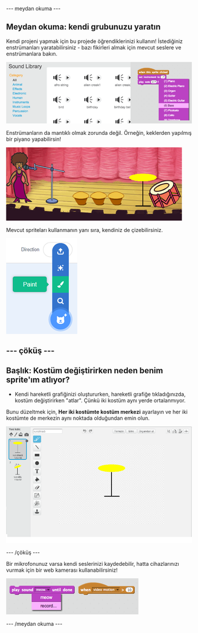 \--- meydan okuma \---

## Meydan okuma: kendi grubunuzu yaratın

Kendi projeni yapmak için bu projede öğrendiklerinizi kullanın! İstediğiniz enstrümanları yaratabilirsiniz - bazı fikirleri almak için mevcut seslere ve enstrümanlara bakın.

![ekran görüntüsü](images/band-ideas.png)

Enstrümanların da mantıklı olmak zorunda değil. Örneğin, keklerden yapılmış bir piyano yapabilirsin!

![ekran görüntüsü](images/band-piano.png)

Mevcut spriteları kullanmanın yanı sıra, kendiniz de çizebilirsiniz.

![ekran görüntüsü](images/band-draw.png)

## \--- çöküş \---

## Başlık: Kostüm değiştirirken neden benim sprite'ım atlıyor?

+ Kendi hareketli grafiğinizi oluştururken, hareketli grafiğe tıkladığınızda, kostüm değiştirirken "atlar". Çünkü iki kostüm aynı yerde ortalanmıyor.

Bunu düzeltmek için, **Her iki kostümte kostüm merkezi** ayarlayın ve her iki kostümte de merkezin aynı noktada olduğundan emin olun.

![ekran görüntüsü](images/band-center.png)

\--- /çöküş \---

Bir mikrofonunuz varsa kendi seslerinizi kaydedebilir, hatta cihazlarınızı vurmak için bir web kamerası kullanabilirsiniz!

![ekran görüntüsü](images/band-io.png)

\--- /meydan okuma \---